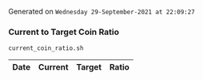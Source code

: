 Generated on `Wednesday 29-September-2021 at 22:09:27`

### Current to Target Coin Ratio
`current_coin_ratio.sh`

Date|Current|Target|Ratio
---|---|---|---
